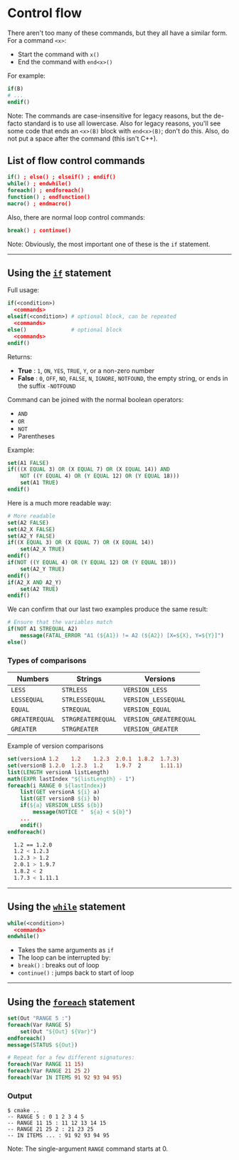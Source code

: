# Control flow

There aren't too many of these commands, but they all have a similar form. For a command `<x>`:
* Start the command with `x()`
* End the command with `end<x>()`

For example:
```cmake
if(B)
# ...
endif()
```

Note:
The commands are case-insensitive for legacy reasons, but the de-facto standard is to use all lowercase.
Also for legacy reasons, you'll see some code that ends an `<x>(B)` block with `end<x>(B)`; don't do this.
Also, do not put a space after the command (this isn't C++).


## List of flow control commands
```cmake
if() ; else() ; elseif() ; endif()
while() ; endwhile()
foreach() ; endforeach()
function() ; endfunction()
macro() ; endmacro()
```
Also, there are normal loop control commands:
```cmake
break() ; continue()
```

Note:
Obviously, the most important one of these is the `if` statement.

---

## Using the [`if`](https://cmake.org/cmake/help/latest/command/if.html) statement

Full usage:
```cmake
if(<condition>)
  <commands>
elseif(<condition>) # optional block, can be repeated
  <commands>
else()              # optional block
  <commands>
endif()
```

Returns:

* **True** : `1`, `ON`, `YES`, `TRUE`, `Y`, or a non-zero number
* **False** : `0`, `OFF`, `NO`, `FALSE`, `N`, `IGNORE`, `NOTFOUND`, the empty string, or ends in the suffix `-NOTFOUND`


Command can be joined with the normal boolean operators:
* `AND`
* `OR`
* `NOT`
* Parentheses

Example:
```cmake
set(A1 FALSE)
if(((X EQUAL 3) OR (X EQUAL 7) OR (X EQUAL 14)) AND
	NOT ((Y EQUAL 4) OR (Y EQUAL 12) OR (Y EQUAL 18)))
	set(A1 TRUE)
endif()
```


Here is a much more readable way:
```cmake
# More readable
set(A2 FALSE)
set(A2_X FALSE)
set(A2_Y FALSE)
if((X EQUAL 3) OR (X EQUAL 7) OR (X EQUAL 14))
	set(A2_X TRUE)
endif()
if(NOT ((Y EQUAL 4) OR (Y EQUAL 12) OR (Y EQUAL 18)))
	set(A2_Y TRUE)
endif()
if(A2_X AND A2_Y)
	set(A2 TRUE)
endif()
```


We can confirm that our last two examples produce the same result:
```cmake
# Ensure that the variables match
if(NOT A1 STREQUAL A2)
	message(FATAL_ERROR "A1 (${A1}) != A2 (${A2}) [X=${X}, Y=${Y}]")
else()
```


### Types of comparisons

Numbers | Strings | Versions
--- | --- | ---
`LESS` | `STRLESS` | `VERSION_LESS`
`LESSEQUAL` | `STRLESSEQUAL` | `VERSION_LESSEQUAL`
`EQUAL` | `STREQUAL` | `VERSION_EQUAL`
`GREATEREQUAL` | `STRGREATEREQUAL` | `VERSION_GREATEREQUAL`
`GREATER` | `STRGREATER` | `VERSION_GREATER`


Example of version comparisons
```cmake
set(versionA 1.2    1.2    1.2.3  2.0.1  1.8.2  1.7.3)
set(versionB 1.2.0  1.2.3  1.2    1.9.7  2      1.11.1)
list(LENGTH versionA listLength)
math(EXPR lastIndex "${listLength} - 1")
foreach(i RANGE 0 ${lastIndex})
    list(GET versionA ${i} a)
    list(GET versionB ${i} b)
    if(${a} VERSION_LESS ${b})
        message(NOTICE "  ${a} < ${b}")
	...
    endif()
endforeach()
```
```bash
  1.2 == 1.2.0
  1.2 < 1.2.3
  1.2.3 > 1.2
  2.0.1 > 1.9.7
  1.8.2 < 2
  1.7.3 < 1.11.1
```

---

## Using the [`while`](https://cmake.org/cmake/help/latest/command/while.html) statement

```cmake
while(<condition>)
  <commands>
endwhile()
```

* Takes the same arguments as `if`
* The loop can be interrupted by:
 * `break()` : breaks out of loop
 * `continue()` : jumps back to start of loop

---

## Using the [`foreach`](https://cmake.org/cmake/help/latest/command/foreach.html) statement
```cmake
set(Out "RANGE 5 :")
foreach(Var RANGE 5)
	set(Out "${Out} ${Var}")
endforeach()
message(STATUS ${Out})

# Repeat for a few different signatures:
foreach(Var RANGE 11 15)
foreach(Var RANGE 21 25 2)
foreach(Var IN ITEMS 91 92 93 94 95)
```

### Output
```shell
$ cmake ..
-- RANGE 5 : 0 1 2 3 4 5
-- RANGE 11 15 : 11 12 13 14 15
-- RANGE 21 25 2 : 21 23 25
-- IN ITEMS ... : 91 92 93 94 95
```

Note:
The single-argument `RANGE` command starts at 0.
